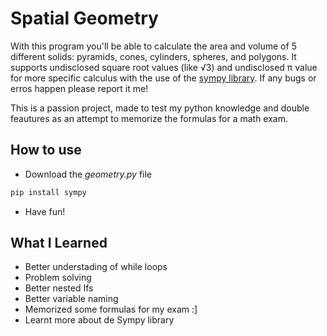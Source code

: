 # Spatial Geometry
With this program you'll be able to calculate the area and volume of 5 different solids: pyramids, cones, cylinders, spheres, and polygons. It supports undisclosed square root values (like √3) and undisclosed π value for more specific calculus with the use of the [sympy library](https://docs.sympy.org). If any bugs or erros happen please report it me!

This is a passion project, made to test my python knowledge and double feautures as an attempt to memorize the formulas for a math exam.

## How to use 
- Download the *geometry.py* file
``` bash
pip install sympy
```
- Have fun!

## What I Learned
- Better understading of while loops
- Problem solving 
- Better nested Ifs
- Better variable naming 
- Memorized some formulas for my exam :]
- Learnt more about de Sympy library

